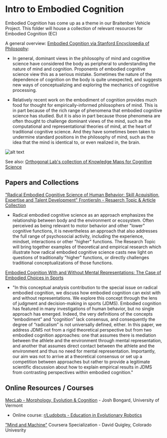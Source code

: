 # Intro to Embodied Cognition
Embodied Cognition has come up as a theme in our Braitenber Vehicle Project. This folder will house a collection of relevant resources for Embodied Cognition (EC)

A general overview: [Embodied Cognition via Stanford Encyclopedia of Philosophy](https://plato.stanford.edu/entries/embodied-cognition/):

- In general, dominant views in the philosophy of mind and cognitive science have considered the body as peripheral to understanding the nature of mind and cognition. Proponents of embodied cognitive science view this as a serious mistake. Sometimes the nature of the dependence of cognition on the body is quite unexpected, and suggests new ways of conceptualizing and exploring the mechanics of cognitive processing.

- Relatively recent work on the embodiment of cognition provides much food for thought for empirically-informed philosophers of mind. This is in part because of the rich range of phenomena that embodied cognitive science has studied. But it is also in part because those phenomena are often thought to challenge dominant views of the mind, such as the computational and representational theories of mind, at the heart of traditional cognitive science. And they have sometimes been taken to undermine standard positions in the philosophy of mind, such as the idea that the mind is identical to, or even realized in, the brain.


![alt text](https://raw.githubusercontent.com/Orthogonal-Research-Lab/Knowledge-Maps/master/Cognitive%20Science/cognitivesciencemap-v6_orig.png "Cognitive Science Map")

See also: [Orthogonal Lab's collection of Knowledge Maps for Cognitive Science](https://github.com/Orthogonal-Research-Lab/Knowledge-Maps/tree/master/Cognitive%20Science)



## Papers and Collections
["Radical Embodied Cognitive Science of Human Behavior: Skill Acquisition, Expertise and Talent Development" FrontiersIn - Resaerch Topic & Article Collection](https://www.frontiersin.org/research-topics/9049/radical-embodied-cognitive-science-of-human-behavior-skill-acquisition-expertise-and-talent-developm#overview)

- Radical embodied cognitive science as an approach emphasizes the relationship between body and the environment or ecosystem. Often perceived as being relevant to motor behavior and other "lower" cognitive functions, it is nevertheless an approach that also addresses the full range of psychosocial activity, including the experience, mindset, interactions or other "higher" functions. The Research Topic will bring together examples of theoretical and empirical research which illustrate how radical embodied cognitive science casts new light on questions of traditionally "higher" functions, or directly challenges traditional conceptualizations of those functions. 





[Embodied Cognition With and Without Mental Representations: The Case of Embodied Choices in Sports](https://www.frontiersin.org/articles/10.3389/fpsyg.2019.01825/full)
- "In this conceptual analysis contribution to the special issue on radical embodied cognition, we discuss how embodied cognition can exist with and without representations. We explore this concept through the lens of judgment and decision-making in sports (JDMS). Embodied cognition has featured in many investigations of human behavior, but no single approach has emerged. Indeed, the very definitions of the concepts “embodiment” and “cognition” lack consensus, and consequently the degree of “radicalism” is not universally defined, either. In this paper, we address JDMS not from a rigid theoretical perspective but from two embodied cognition approaches: one that assumes there is mediation between the athlete and the environment through mental representation, and another that assumes direct contact between the athlete and the environment and thus no need for mental representation. Importantly, our aim was not to arrive at a theoretical consensus or set up a competition between approaches but rather to provide a legitimate scientific discussion about how to explain empirical results in JDMS from contrasting perspectives within embodied cognition."


## Online Resources / Courses 
[MecLab - Morphology, Evolution & Cognition](https://www.meclab.org/about-video) - Josh Bongard, University of Vermont
* Online course: [r/Ludobots - Education in Evolutionary Robotics](https://www.reddit.com/r/ludobots/)

["Mind and Machine"](https://www.coursera.org/specializations/mind-machine) Coursera Specialization -  David Quigley, Colorado Univesrity
